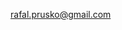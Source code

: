rafal.prusko@gmail.com

<!---
pr-rafal/pr-rafal is a ✨ special ✨ repository because its `README.md` (this file) appears on your GitHub profile.
You can click the Preview link to take a look at your changes.
--->
